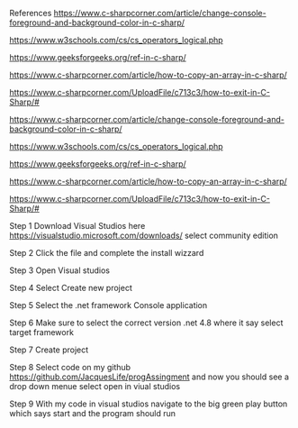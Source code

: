 References
https://www.c-sharpcorner.com/article/change-console-foreground-and-background-color-in-c-sharp/

https://www.w3schools.com/cs/cs_operators_logical.php

https://www.geeksforgeeks.org/ref-in-c-sharp/

https://www.c-sharpcorner.com/article/how-to-copy-an-array-in-c-sharp/

https://www.c-sharpcorner.com/UploadFile/c713c3/how-to-exit-in-C-Sharp/#

https://www.c-sharpcorner.com/article/change-console-foreground-and-background-color-in-c-sharp/

https://www.w3schools.com/cs/cs_operators_logical.php

https://www.geeksforgeeks.org/ref-in-c-sharp/

https://www.c-sharpcorner.com/article/how-to-copy-an-array-in-c-sharp/

https://www.c-sharpcorner.com/UploadFile/c713c3/how-to-exit-in-C-Sharp/#

Step 1 
Download Visual Studios here https://visualstudio.microsoft.com/downloads/ select community edition

Step 2 
Click the file and complete the install wizzard

Step 3
Open Visual studios 

Step 4
Select Create new project 

Step 5
Select the .net framework Console application 

Step 6
Make sure to select the correct version .net 4.8 where it say select target framework 

Step 7
Create project 

Step 8
Select code on my github https://github.com/JacquesLife/progAssingment and now you should see a drop down menue select open in viual studios

Step 9 
With my code in visual studios navigate to the big green play button which says start and the program should run







